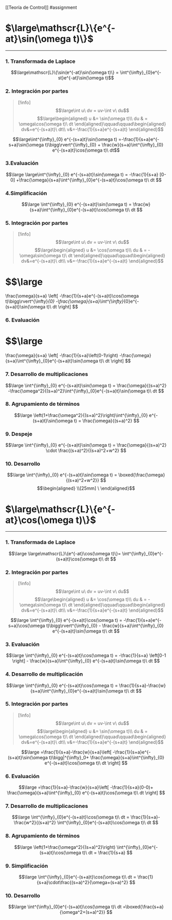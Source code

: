 [[Teoría de Control]] #assignment 
# $\large\mathscr{L}\{e^{-at}\sin(\omega t)\}$ 
---
### 1. Transformada de Laplace
$$\large\mathscr{L}\{\sin(e^{-at}\sin(\omega t)\} = \int^{\infty}_{0}e^{-st}e^{-at}\sin(\omega t)$$
### 2. Integración por partes
>[!info] $$\large\int u\ dv = uv-\int v\ du$$
>$$\large\begin{aligned}
>u &= \sin(\omega t)\\
>du & = \omega\cos(\omega t)\ dt
\end{aligned}\qquad\qquad\begin{aligned}
>dv&=e^{-(s+a)t}\ dt\\
>v&=-\frac{1}{s+a}e^{-(s+a)t}
>\end{aligned}$$

$$\large\int^{\infty}_{0} e^{-(s+a)t}\sin(\omega t) =-\frac{1}{s+a}e^{-s+a}\sin(\omega t)\bigg\rvert^{\infty}_{0} + \frac{w}{s+a}\int^{\infty}_{0} e^{-(s+a)t}\cos(\omega t)\ dt$$
### 3.Evaluación
$$\large 
\large\int^{\infty}_{0} e^{-(s+a)t}\sin(\omega t) =
-\frac{1}{s+a} [0-0] +\frac{\omega}{s+a}\int^{\infty}_{0}e^{-(s+a)t}\cos(\omega t)\ dt
$$
### 4.Simplificación
$$\large
\int^{\infty}_{0} e^{-(s+a)t}\sin(\omega t) =
\frac{w}{s+a}\int^{\infty}_{0}e^{-(s+a)t}\cos(\omega t)\ dt
$$
### 5. Integración por partes
>[!info] $$\large\int u\ dv = uv-\int v\ du$$
>$$\large\begin{aligned}
>u &= \cos(\omega t)\\
>du & = -\omega\sin(\omega t)\ dt
\end{aligned}\qquad\qquad\begin{aligned}
>dv&=e^{-(s+a)t}\ dt\\
>v&=-\frac{1}{s+a}e^{-(s+a)t}
>\end{aligned}$$

$$\large
=
\frac{\omega}{s+a}
\left[
-\frac{1}{s+a}e^{-(s+a)t}\cos(\omega t)\bigg\rvert^{\infty}_{0}
-\frac{\omega}{s+a}\int^{\infty}_{0}e^{-(s+a)t}\sin(\omega t)\ dt
\right]
$$
### 6. Evaluación
$$\large
=
\frac{\omega}{s+a}
\left[
-\frac{1}{s+a}\left(0-1\right)
-\frac{\omega}{s+a}\int^{\infty}_{0}e^{-(s+a)t}\sin(\omega t)\ dt
\right]
$$
### 7. Desarrollo de multiplicaciones
$$\large
\int^{\infty}_{0} e^{-(s+a)t}\sin(\omega t) =
\frac{\omega}{(s+a)^2}
-\frac{\omega^2}{(s+a)^2}\int^{\infty}_{0}e^{-(s+a)t}\sin(\omega t)\ dt
$$

### 8. Agrupamiento de términos
$$\large
\left(1+\frac{\omega^2}{(s+a)^2}\right)\int^{\infty}_{0} e^{-(s+a)t}\sin(\omega t) =
\frac{\omega}{(s+a)^2}
$$
### 9. Despeje
$$\large
\int^{\infty}_{0} e^{-(s+a)t}\sin(\omega t) =
\frac{\omega}{(s+a)^2} \cdot \frac{(s+a)^2}{(s+a)^2+w^2}
$$
### 10. Desarrollo
$$\large
\int^{\infty}_{0} e^{-(s+a)t}\sin(\omega t) =
\boxed{\frac{\omega}{(s+a)^2+w^2}}
$$
$$\begin{aligned}
\\[25mm]
\ 
\end{aligned}$$
# $\large\mathscr{L}\{e^{-at}\cos(\omega t)\}$
---
### 1. Transformada de Laplace
$$\large
\large\mathscr{L}\{e^{-at}\cos(\omega t)\}=
\int^{\infty}_{0}e^{-(s+a)t}\cos(\omega t)\ dt
$$
### 2. Integración por partes
>[!info] $$\large\int u\ dv = uv-\int v\ du$$
>$$\large\begin{aligned}
>u &= \cos(\omega t)\\
>du & = -\omega\sin(\omega t)\ dt
\end{aligned}\qquad\qquad\begin{aligned}
>dv&=e^{-(s+a)t}\ dt\\
>v&=-\frac{1}{s+a}e^{-(s+a)t}
>\end{aligned}$$

$$\large
\int^{\infty}_{0} e^{-(s+a)t}\cos(\omega t) =
-\frac{1}{s+a}e^{-s+a}\cos(\omega t)\bigg\rvert^{\infty}_{0} -
\frac{w}{s+a}\int^{\infty}_{0} e^{-(s+a)t}\sin(\omega t)\ dt
$$
### 3. Evaluación
$$\large
\int^{\infty}_{0} e^{-(s+a)t}\cos(\omega t) =
-\frac{1}{s+a}
\left[0-1
\right] -
\frac{w}{s+a}\int^{\infty}_{0} e^{-(s+a)t}\sin(\omega t)\ dt
$$
### 4. Desarrollo de multiplicación
$$\large
\int^{\infty}_{0} e^{-(s+a)t}\cos(\omega t) =
\frac{1}{s+a}-\frac{w}{s+a}\int^{\infty}_{0}e^{-(s+a)t}\sin(\omega t)\ dt
$$
### 5. Integración por partes
>[!info] $$\large\int u\ dv = uv-\int v\ du$$
>$$\large\begin{aligned}
>u &= \sin(\omega t)\\
>du & = \omega\cos(\omega t)\ dt
\end{aligned}\qquad\qquad\begin{aligned}
>dv&=e^{-(s+a)t}\ dt\\
>v&=-\frac{1}{s+a}e^{-(s+a)t}
>\end{aligned}$$

$$\large
=\frac{1}{s+a}-\frac{w}{s+a}\left[
-\frac{1}{s+a}e^{-(s+a)t}\sin(\omega t)\bigg|^{\infty}_0+
\frac{\omega}{s+a}\int^{\infty}_{0}
e^{-(s+a)t}\cos(\omega t)\ dt
\right]
$$
### 6. Evaluación
$$\large
=\frac{1}{s+a}-\frac{w}{s+a}\left[
-\frac{1}{s+a}(0-0)+
\frac{\omega}{s+a}\int^{\infty}_{0}
e^{-(s+a)t}\cos(\omega t)\ dt
\right]
$$
### 7. Desarrollo de multiplicaciones
$$\large
\int^{\infty}_{0}e^{-(s+a)t}\cos(\omega t)\ dt
= \frac{1}{s+a}-\frac{w^2}{(s+a)^2}
\int^{\infty}_{0}e^{-(s+a)t}\cos(\omega t)\ dt
$$
### 8. Agrupamiento de términos
$$\large
\left(1+\frac{\omega^2}{(s+a)^2}\right)
\int^{\infty}_{0}e^{-(s+a)t}\cos(\omega t)\ dt
= \frac{1}{s+a}
$$
### 9. Simplificación
$$\large
\int^{\infty}_{0}e^{-(s+a)t}\cos(\omega t)\ dt
= \frac{1}{s+a}\cdot\frac{(s+a)^2}{\omega+(s+a)^2}
$$
### 10. Desarrollo
$$\large
\int^{\infty}_{0}e^{-(s+a)t}\cos(\omega t)\ dt
=\boxed{\frac{s+a}{\omega^2+(s+a)^2}}
$$
